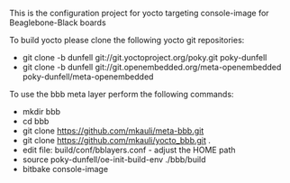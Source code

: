 This is the configuration project for yocto targeting console-image for Beaglebone-Black boards

To build yocto please clone the following yocto git repositories:

- git clone -b dunfell git://git.yoctoproject.org/poky.git poky-dunfell
- git clone -b dunfell git://git.openembedded.org/meta-openembedded poky-dunfell/meta-openembedded

To use the bbb meta layer perform the following commands:

- mkdir bbb
- cd bbb
- git clone https://github.com/mkauli/meta-bbb.git
- git clone https://github.com/mkauli/yocto_bbb.git .
- edit file: build/conf/bblayers.conf  - adjust the HOME path
- source poky-dunfell/oe-init-build-env ./bbb/build
- bitbake console-image


